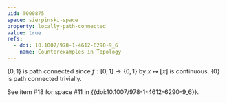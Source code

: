 ```yaml
---
uid: T000875
space: sierpinski-space
property: locally-path-connected
value: true
refs:
  - doi: 10.1007/978-1-4612-6290-9_6
    name: Counterexamples in Topology
---
```

$\{0,1\}$ is path connected since $f:[0,1] \rightarrow \{0,1\}$ by $x \mapsto \lfloor x \rfloor$ is continuous. $\{0\}$ is path connected trivially.

See item #18 for space #11 in {{doi:10.1007/978-1-4612-6290-9_6}}.
